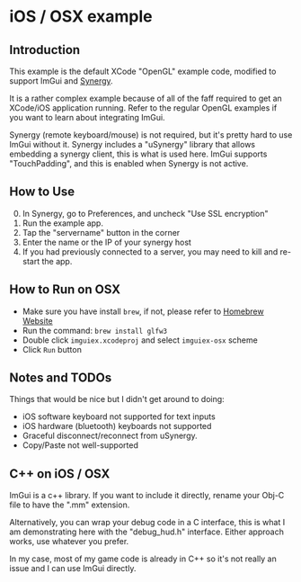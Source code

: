 # iOS / OSX example

## Introduction

This example is the default XCode "OpenGL" example code, modified to support ImGui and [Synergy](http://synergy-project.org/). 

It is a rather complex example because of all of the faff required to get an XCode/iOS application running. Refer to the regular OpenGL examples if you want to learn about integrating ImGui.

Synergy (remote keyboard/mouse) is not required, but it's pretty hard to use ImGui without it. Synergy includes a "uSynergy" library that allows embedding a synergy client, this is what is used here. ImGui supports "TouchPadding", and this is enabled when Synergy is not active.

## How to Use

0. In Synergy, go to Preferences, and uncheck "Use SSL encryption"
0. Run the example app.
0. Tap the "servername" button in the corner
0. Enter the name or the IP of your synergy host
0. If you had previously connected to a server, you may need to kill and re-start the app.

## How to Run on OSX

* Make sure you have install `brew`, if not, please refer to [Homebrew Website](http://brew.sh)
* Run the command: `brew install glfw3`
* Double click `imguiex.xcodeproj` and select `imguiex-osx` scheme
* Click `Run` button

## Notes and TODOs

Things that would be nice but I didn't get around to doing:

* iOS software keyboard not supported for text inputs
* iOS hardware (bluetooth) keyboards not supported
* Graceful disconnect/reconnect from uSynergy.
* Copy/Paste not well-supported

## C++ on iOS / OSX
ImGui is a c++ library. If you want to include it directly, rename your Obj-C file to have the ".mm" extension. 

Alternatively, you can wrap your debug code in a C interface, this is what I am demonstrating here with the "debug_hud.h" interface. Either approach works, use whatever you prefer.

In my case, most of my game code is already in C++ so it's not really an issue and I can use ImGui directly.
